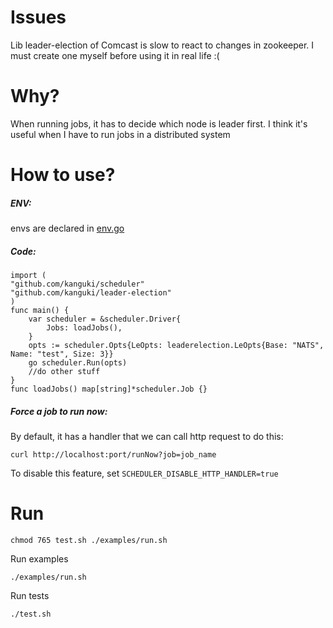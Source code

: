 # Issues

Lib leader-election of Comcast is slow to react to changes in zookeeper. I must create one myself before using it in real life :(

# Why?

When running jobs, it has to decide which node is leader first. I think it's useful when I have to run jobs in a distributed system

# How to use?

##### ENV:

envs are declared in [env.go](env.go)

##### Code:

```
import (
"github.com/kanguki/scheduler"
"github.com/kanguki/leader-election"
)
func main() {
	var scheduler = &scheduler.Driver{
		Jobs: loadJobs(),
	}
	opts := scheduler.Opts{LeOpts: leaderelection.LeOpts{Base: "NATS", Name: "test", Size: 3}}
	go scheduler.Run(opts)
	//do other stuff
}
func loadJobs() map[string]*scheduler.Job {}
```

##### Force a job to run now:

By default, it has a handler that we can call http request to do this:

```
curl http://localhost:port/runNow?job=job_name
```

To disable this feature, set `SCHEDULER_DISABLE_HTTP_HANDLER=true`

# Run

```
chmod 765 test.sh ./examples/run.sh
```

Run examples

```
./examples/run.sh
```

Run tests

```
./test.sh
```
